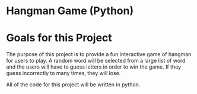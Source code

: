 # Hangman Game (Python)

# Goals for this Project

The purpose of this project is to provide a fun interactive game of hangman for users to play. A random word will be selected from a large list of word and the users will have to guess letters in order to win the game. If they guess incorrectly to many times, they will lose.

All of the code for this project will be written in python.